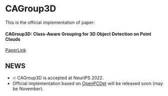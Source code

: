 # CAGroup3D
This is the official implementation of paper:

#### CAGroup3D: Class-Aware Grouping for 3D Object Detection on Point Clouds
[PaperLink](https://arxiv.org/abs/2210.04264)

## NEWS
- 🔥 CAGroup3D is accepted at NeurIPS 2022.
- Official implementation based on [OpenPCDet](https://github.com/open-mmlab/OpenPCDet) will be released soon (may be November).
